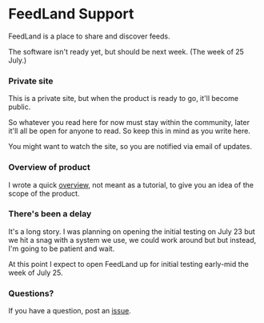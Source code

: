 # FeedLand Support

FeedLand is a place to share and discover feeds. 

The software isn't ready yet, but should be next week. (The week of 25 July.)

### Private site

This is a private site, but when the product is ready to go, it'll become public.

So whatever you read here for now must stay within the community, later it'll all be open for anyone to read. So keep this in mind as you write here. 

You might want to watch the site, so you are notified via email of updates.

### Overview of product

I wrote a quick <a href="https://github.com/scripting/feedlandSupport/blob/main/docs/overview.md">overview</a>, not meant as a tutorial, to give you an idea of the scope of the product. 

### There's been a delay

It's a long story. I was planning on opening the initial testing on July 23 but we hit a snag with a system we use, we could work around but but instead, I'm going to be patient and wait. 

At this point I expect to open FeedLand up for initial testing early-mid the week of July 25. 

### Questions?

If you have a question, post an <a href="https://github.com/scripting/feedlandSupport/issues">issue</a>. 

